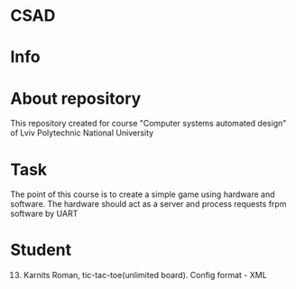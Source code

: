 # CSAD
# Info
# About repository
This repository created for course "Computer systems automated design" of Lviv Polytechnic National University
# Task
The point of this course is to create a simple game using hardware and software. The hardware should act as a server and process requests frpm software by UART
# Student 
13. Karnits Roman, tic-tac-toe(unlimited board). Config format - XML
